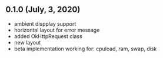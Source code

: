 ## 0.1.0 (July, 3, 2020)

- ambient dispplay support
- horizontal layout for error message
- added OkHttpRequest class
- new layout
- beta implementation working for: cpuload, ram, swap, disk
